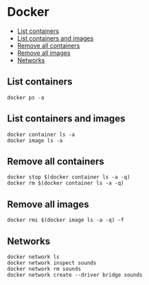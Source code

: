# Docker

- [List containers](#list-containers)
- [List containers and images](#list-containers-and-images)
- [Remove all containers](#remove-all-containers)
- [Remove all images](#remove-all-images)
- [Networks](#networks)

## List containers

```
docker ps -a
```

## List containers and images

```
docker container ls -a
docker image ls -a
```

## Remove all containers

```
docker stop $(docker container ls -a -q)
docker rm $(docker container ls -a -q)
```

## Remove all images

```
docker rmi $(docker image ls -a -q) -f
```

## Networks

```
docker network ls
docker network inspect sounds
docker network rm sounds
docker network create --driver bridge sounds
```

